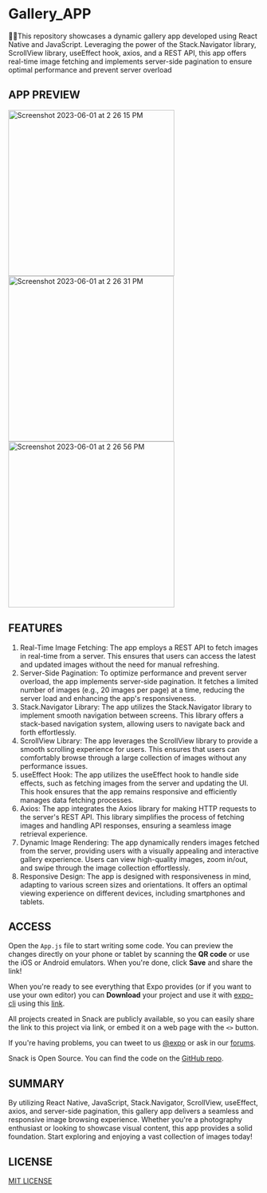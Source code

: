 # Gallery_APP
📸📲This repository showcases a dynamic gallery app developed using React Native and JavaScript. Leveraging the power of the Stack.Navigator library, ScrollView library, useEffect hook, axios, and a REST API, this app offers real-time image fetching and implements server-side pagination to ensure optimal performance and prevent server overload

## APP PREVIEW

<img width="333" alt="Screenshot 2023-06-01 at 2 26 15 PM" src="https://github.com/abhishekGarg26/Gallery_APP/assets/132883235/57ac7762-dde2-4d9d-8c0e-c107eea30215">
<img width="332" alt="Screenshot 2023-06-01 at 2 26 31 PM" src="https://github.com/abhishekGarg26/Gallery_APP/assets/132883235/afd9a314-4ae2-49c7-b997-ed11c6d1df74">
<img width="333" alt="Screenshot 2023-06-01 at 2 26 56 PM" src="https://github.com/abhishekGarg26/Gallery_APP/assets/132883235/c3d3b778-66c5-437d-bf3e-6d2d31c1ea1f">

## FEATURES

1. Real-Time Image Fetching: The app employs a REST API to fetch images in real-time from a server. This ensures that users can access the latest and updated images without the need for manual refreshing.
2. Server-Side Pagination: To optimize performance and prevent server overload, the app implements server-side pagination. It fetches a limited number of images (e.g., 20 images per page) at a time, reducing the server load and enhancing the app's responsiveness.
3. Stack.Navigator Library: The app utilizes the Stack.Navigator library to implement smooth navigation between screens. This library offers a stack-based navigation system, allowing users to navigate back and forth effortlessly.
4. ScrollView Library: The app leverages the ScrollView library to provide a smooth scrolling experience for users. This ensures that users can comfortably browse through a large collection of images without any performance issues.
5. useEffect Hook: The app utilizes the useEffect hook to handle side effects, such as fetching images from the server and updating the UI. This hook ensures that the app remains responsive and efficiently manages data fetching processes.
6. Axios: The app integrates the Axios library for making HTTP requests to the server's REST API. This library simplifies the process of fetching images and handling API responses, ensuring a seamless image retrieval experience.
7. Dynamic Image Rendering: The app dynamically renders images fetched from the server, providing users with a visually appealing and interactive gallery experience. Users can view high-quality images, zoom in/out, and swipe through the image collection effortlessly.
8. Responsive Design: The app is designed with responsiveness in mind, adapting to various screen sizes and orientations. It offers an optimal viewing experience on different devices, including smartphones and tablets.

## ACCESS

Open the `App.js` file to start writing some code. You can preview the changes directly on your phone or tablet by scanning the **QR code** or use the iOS or Android emulators. When you're done, click **Save** and share the link!

When you're ready to see everything that Expo provides (or if you want to use your own editor) you can **Download** your project and use it with [expo-cli](https://docs.expo.io/get-started/installation) using this [link](https://snack.expo.dev/@abhigarg/gallery-app).

All projects created in Snack are publicly available, so you can easily share the link to this project via link, or embed it on a web page with the `<>` button.

If you're having problems, you can tweet to us [@expo](https://twitter.com/expo) or ask in our [forums](https://forums.expo.io/c/snack).

Snack is Open Source. You can find the code on the [GitHub repo](https://github.com/expo/snack).

## SUMMARY

By utilizing React Native, JavaScript, Stack.Navigator, ScrollView, useEffect, axios, and server-side pagination, this gallery app delivers a seamless and responsive image browsing experience. Whether you're a photography enthusiast or looking to showcase visual content, this app provides a solid foundation. Start exploring and enjoying a vast collection of images today!

## LICENSE

[MIT LICENSE](LICENSE)
